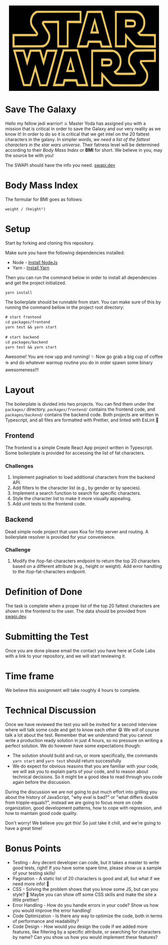 <p align="center">
  <img alt="Star Wars" src="./star_wars.jpg" width="480">
</p>

# Save The Galaxy

Hello my fellow jedi warrior! ⚔ Master Yoda has assigned you with a mission that
is critical in order to save the Galaxy and our very reality as we know it! In
order to do so it is critical that we get intel on the 20 fattest characters in
the galaxy. In simpler words, _we need a list of the fattest characters in the
star wars universe_. Their fatness level will be determined according to their
_Body Mass Index_ or **BMI** for short. We believe in you, may the source be with you!

The SWAPI should have the info you need. [swapi.dev](https://swapi.dev/)

# Body Mass Index

The formular for BMI goes as follows:

```text
weight / (height²)
```

# Setup

Start by forking and cloning this repository.

Make sure you have the following dependencies installed:

- Node - [Install NodeJs](https://nodejs.org/en/download/)
- Yarn - [Install Yarn](https://classic.yarnpkg.com/en/docs/install/)

Then you can run the command below in order to install all dependencies and get the project initialized.

```shell script
yarn install
```

The boilerplate should be runnable from start. You can make sure of this by running the command bellow in the project
root directory:

```shell script
# start frontend
cd packages/frontend
yarn test && yarn start

# start backend
cd packages/backend
yarn test && yarn start
```

Awesome! You are now upp and running! ✨ Now go grab a big cup of coffee ☕️ and do whatever warmup routine you do in
order spawn some binary awesomeness!!!

# Layout

The boilerplate is divided into two projects. You can find them under the `packages/` directory.
_`packages/frontend/`_ contains the frontend code, and _`packages/backend/`_ contains the backend code.
Both projects are written in Typescript, and all files are formatted with Prettier, and linted with EsLint 💃

## Frontend

The frontend is a simple Create React App project written in Typescript. Some boilerplate is provided for accessing the list of fat
characters.

### Challenges

1. Implement pagination to load additional characters from the backend API.
2. Add filters to the character list (e.g., by gender or by species).
3. Implement a search function to search for specific characters.
4. Style the character list to make it more visually appealing.
5. Add unit tests to the frontend code.

## Backend

Dead simple node project that uses Koa for http server and routing. A boilerplate resolver is provided for your
convenience.

### Challenge

1. Modify the /top-fat-characters endpoint to return the top 20 characters based on a different attribute (e.g., height or weight).
Add error handling to the /top-fat-characters endpoint.

# Definition of Done

The task is complete when a proper list of the top 20 fattest characters are shown in the frontend to the user. The
data should be provided from [swapi.dev](https://swapi.dev/).

# Submitting the Test

Once you are done please email the contact you have here at Code Labs with a link to your repository, and we will start
reviewing it.

# Time frame

We believe this assignment will take roughly 4 hours to complete.

# Technical Discussion

Once we have reviewed the test you will be invited for a second interview where will talk some code and get to know
each other 😄 We will of course talk a lot about the test. Remember that we understand that you cannot write a
production ready solution in just 4 hours, so no pressure on writing a perfect solution. We do however have some
expectations though:

- The solution should build and run, or more specifically, the commands `yarn start` and `yarn test` should
  return successfully
- We do expect for obvious reasons that you are familiar with your code, we will ask you to explain parts of your
  code, and to reason about technical decisions. So it might be a good idea to read through you code again before the
  discussion.

During the discussion we are not going to put much effort into grilling you about the history of JavaScript, "why eval
is bad?" or "what differs double from tripple-equals?", instead we are going to focus more on code organization, good
development patterns, how to cope with regression, and how to maintain good code quality.

Don't worry! We believe you got this! So just take it chill, and we're going to have a great time!

# Bonus Points

- Testing - Any decent developer can code, but it takes a master to write good tests, right! If you have some spare
  time, please show us a sample of your testing skills!
- Pagination - A static list of 20 characters is good and all, but what if we need more info! 🙈
- CSS - Solving the problem shows that you know some JS, but can you style? 👀 Maybe you can show off some CSS
  skills and make the site a little prettier!
- Error Handling - How do you handle errors in your code? Show us how you would improve the error handling!
- Code Optimization - Is there any way to optimize the code, both in terms of performance and readability?
- Code Design - How would you design the code if we added more features, like filtering by a specific attribute, or
  searching for characters by name? Can you show us how you would implement these features?
